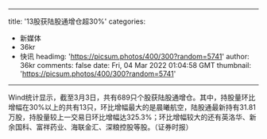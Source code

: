 
---
title: '13股获陆股通增仓超30%'
categories: 
 - 新媒体
 - 36kr
 - 快讯
headimg: 'https://picsum.photos/400/300?random=5741'
author: 36kr
comments: false
date: Fri, 04 Mar 2022 01:04:58 GMT
thumbnail: 'https://picsum.photos/400/300?random=5741'
---

<div>   
Wind统计显示，截至3月3日，共有689只个股获陆股通增仓。其中，持股量环比增幅在30%以上的共有13只，环比增幅最大的是晨曦航空，陆股通最新持有31.81万股，持股量较上一交易日环比增幅达325.3%；环比增幅较大的还有英洛华、新余国科、富祥药业、海联金汇、深粮控股等股。（证券时报）  
</div>
            